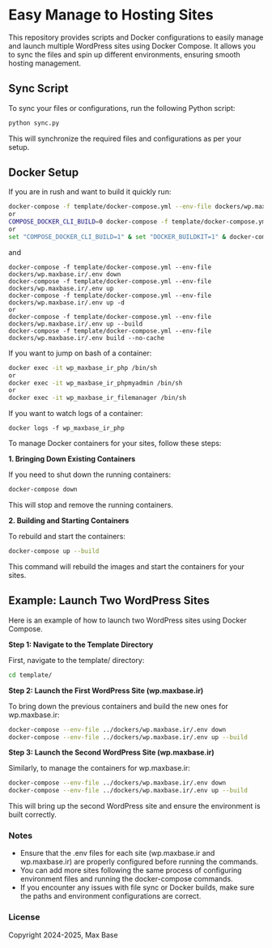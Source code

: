 # Easy Manage to Hosting Sites

This repository provides scripts and Docker configurations to easily manage and launch multiple WordPress sites using Docker Compose. It allows you to sync the files and spin up different environments, ensuring smooth hosting management.

## Sync Script

To sync your files or configurations, run the following Python script:

```bash
python sync.py
```

This will synchronize the required files and configurations as per your setup.

## Docker Setup

If you are in rush and want to build it quickly run:

```bash
docker-compose -f template/docker-compose.yml --env-file dockers/wp.maxbase.ir/.env build --parallel
or
COMPOSE_DOCKER_CLI_BUILD=0 docker-compose -f template/docker-compose.yml --env-file dockers/wp.maxbase.ir/.env build --parallel
or
set "COMPOSE_DOCKER_CLI_BUILD=1" & set "DOCKER_BUILDKIT=1" & docker-compose -f template/docker-compose.yml --env-file dockers/wp.maxbase.ir/.env build --parallel
```

and

```
docker-compose -f template/docker-compose.yml --env-file dockers/wp.maxbase.ir/.env down
docker-compose -f template/docker-compose.yml --env-file dockers/wp.maxbase.ir/.env up
docker-compose -f template/docker-compose.yml --env-file dockers/wp.maxbase.ir/.env up -d
or
docker-compose -f template/docker-compose.yml --env-file dockers/wp.maxbase.ir/.env up --build
docker-compose -f template/docker-compose.yml --env-file dockers/wp.maxbase.ir/.env build --no-cache
```

If you want to jump on bash of a container:

```bash
docker exec -it wp_maxbase_ir_php /bin/sh
or
docker exec -it wp_maxbase_ir_phpmyadmin /bin/sh
or
docker exec -it wp_maxbase_ir_filemanager /bin/sh
```

If you want to watch logs of a container:

```
docker logs -f wp_maxbase_ir_php
```

To manage Docker containers for your sites, follow these steps:

**1. Bringing Down Existing Containers**

If you need to shut down the running containers:

```bash
docker-compose down
```

This will stop and remove the running containers.

**2. Building and Starting Containers**

To rebuild and start the containers:

```bash
docker-compose up --build
```

This command will rebuild the images and start the containers for your sites.

## Example: Launch Two WordPress Sites

Here is an example of how to launch two WordPress sites using Docker Compose.

**Step 1: Navigate to the Template Directory**

First, navigate to the template/ directory:

```bash
cd template/
```

**Step 2: Launch the First WordPress Site (wp.maxbase.ir)**

To bring down the previous containers and build the new ones for wp.maxbase.ir:

```bash
docker-compose --env-file ../dockers/wp.maxbase.ir/.env down
docker-compose --env-file ../dockers/wp.maxbase.ir/.env up --build
```

**Step 3: Launch the Second WordPress Site (wp.maxbase.ir)**

Similarly, to manage the containers for wp.maxbase.ir:

```bash
docker-compose --env-file ../dockers/wp.maxbase.ir/.env down
docker-compose --env-file ../dockers/wp.maxbase.ir/.env up --build
```

This will bring up the second WordPress site and ensure the environment is built correctly.

### Notes

- Ensure that the .env files for each site (wp.maxbase.ir and wp.maxbase.ir) are properly configured before running the commands.
- You can add more sites following the same process of configuring environment files and running the docker-compose commands.
- If you encounter any issues with file sync or Docker builds, make sure the paths and environment configurations are correct.

### License

Copyright 2024-2025, Max Base
